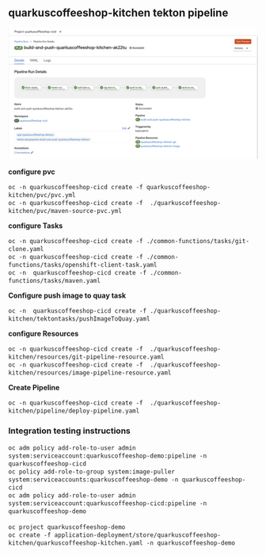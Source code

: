 ## quarkuscoffeeshop-kitchen tekton pipeline
![quarkuscoffeeshop-kitchen](../images/quarkuscoffeeshop-kitchen.png)

**configure pvc**
```
oc -n quarkuscoffeeshop-cicd create -f quarkuscoffeeshop-kitchen/pvc/pvc.yml
oc -n quarkuscoffeeshop-cicd create -f  ./quarkuscoffeeshop-kitchen/pvc/maven-source-pvc.yml
```


**configure Tasks**
```
oc -n quarkuscoffeeshop-cicd create -f ./common-functions/tasks/git-clone.yaml
oc -n quarkuscoffeeshop-cicd create -f ./common-functions/tasks/openshift-client-task.yaml
oc -n  quarkuscoffeeshop-cicd create -f ./common-functions/tasks/maven.yaml
```

**Configure push image to quay task**
```
oc -n  quarkuscoffeeshop-cicd create -f ./quarkuscoffeeshop-kitchen/tektontasks/pushImageToQuay.yaml
```

**configure Resources**
```
oc -n quarkuscoffeeshop-cicd create -f  ./quarkuscoffeeshop-kitchen/resources/git-pipeline-resource.yaml
oc -n quarkuscoffeeshop-cicd create -f  ./quarkuscoffeeshop-kitchen/resources/image-pipeline-resource.yaml
```

**Create Pipeline**
```
oc -n quarkuscoffeeshop-cicd create -f  ./quarkuscoffeeshop-kitchen/pipeline/deploy-pipeline.yaml
```


### Integration testing instructions 
```
oc adm policy add-role-to-user admin system:serviceaccount:quarkuscoffeeshop-demo:pipeline -n quarkuscoffeeshop-cicd
oc policy add-role-to-group system:image-puller system:serviceaccounts:quarkuscoffeeshop-demo -n quarkuscoffeeshop-cicd
oc adm policy add-role-to-user admin system:serviceaccount:quarkuscoffeeshop-cicd:pipeline -n quarkuscoffeeshop-demo

oc project quarkuscoffeeshop-demo
oc create -f application-deployment/store/quarkuscoffeeshop-kitchen/quarkuscoffeeshop-kitchen.yaml -n quarkuscoffeeshop-demo
```